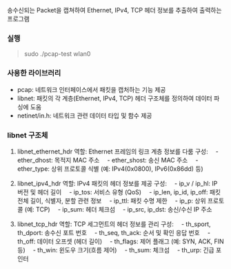송수신되는 Packet을 캡쳐하여 Ethernet, IPv4, TCP 헤더 정보를 추출하여 출력하는 프로그램

### 실행
> sudo ./pcap-test wlan0

### 사용한 라이브러리
- pcap: 네트워크 인터페이스에서 패킷을 캡처하는 기능 제공
- libnet: 패킷의 각 계층(Ethernet, IPv4, TCP) 헤더 구조체를 정의하여 데이터 파싱에 도움
- netinet/in.h: 네트워크 관련 데이터 타입 및 함수 제공

### libnet 구조체
1. libnet_ethernet_hdr
역할: Ethernet 프레임의 링크 계층 정보를 다룸
구성:
&emsp;- ether_dhost: 목적지 MAC 주소
&emsp;- ether_shost: 송신 MAC 주소
&emsp;- ether_type: 상위 프로토콜 식별 (예: IPv4(0x0800), IPv6(0x86dd) 등)

2. libnet_ipv4_hdr
역할: IPv4 패킷의 헤더 정보를 제공
구성:
&emsp;- ip_v / ip_hl: IP 버전 및 헤더 길이
&emsp;- ip_tos: 서비스 유형 (QoS)
&emsp;- ip_len, ip_id, ip_off: 패킷 전체 길이, 식별자, 분할 관련 정보
&emsp;- ip_ttl: 패킷 수명 제한
&emsp;- ip_p: 상위 프로토콜 (예: TCP)
&emsp;- ip_sum: 헤더 체크섬
&emsp;- ip_src, ip_dst: 송신/수신 IP 주소

3. libnet_tcp_hdr
역할: TCP 세그먼트의 헤더 정보를 관리
구성:
&emsp;- th_sport, th_dport: 송수신 포트 번호
&emsp;- th_seq, th_ack: 순서 및 확인 응답 번호
&emsp;- th_off: 데이터 오프셋 (헤더 길이)
&emsp;- th_flags: 제어 플래그 (예: SYN, ACK, FIN 등)
&emsp;- th_win: 윈도우 크기(흐름 제어)
&emsp;- th_sum: 체크섬
&emsp;- th_urp: 긴급 포인터
